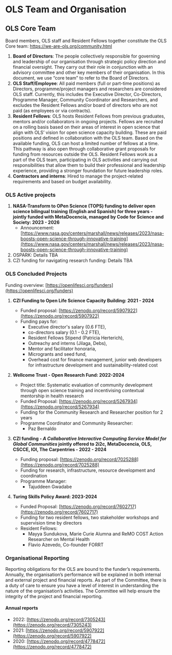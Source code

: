 # OLS Team and Organisation

## **OLS Core Team**

Board members, OLS staff and Resident Fellows together constitute the OLS Core team: https://we-are-ols.org/community.html

1. **Board of Directors**: The people collectively responsible for governing and leadership of our organisation through strategic policy direction and financial oversight. They carry out their role in conjunction with an advisory committee and other key members of their organisation. In this document, we use “core team” to refer to the Board of Directors.
2. **OLS Staff/Employee**: All paid members (full or part-time positions) as Directors, programme/project managers and researchers are considered OLS staff. Currently, this includes the Executive Director, Co-Directors, Programme Manager, Community Coordinator and Researchers, and excludes the Resident Fellows and/or board of directors who are not paid (as employees or via contracts).
3. **Resident Fellows**: OLS hosts Resident Fellows from previous graduates, mentors and/or collaborators in ongoing projects. Fellows are recruited on a rolling basis based on their areas of interest in open science that align with OLS’ vision for open science capacity building. These are paid positions and defined in collaboration with the OLS team. Based on the available funding, OLS can host a limited number of fellows at a time. This pathway is also open through collaborative grant proposals for funding from resources outside the OLS. Resident Fellows work as a part of the OLS team, participating in OLS activities and carrying out responsibilities that allow them to build their professional and leadership experience, providing a stronger foundation for future leadership roles.
4. **Contractors and interns**: Hired to manage the project-related requirements and based on budget availability.

### OLS Active projects

1. **NASA-Transform to OPen Science (TOPS) funding to deliver open science bilingual training (English and Spanish) for three years - jointly funded with MetaDocencia, managed by Code for Science and Society: 2023 - 2026**
    * Announcement: [https://www.nasa.gov/centers/marshall/news/releases/2023/nasa-boosts-open-science-through-innovative-training](https://www.nasa.gov/centers/marshall/news/releases/2023/nasa-boosts-open-science-through-innovative-training)
1. OSPARK: Details TBA
1. CZI funding for navigating research funding: Details TBA

### OLS Concluded Projects

Funding overview: [https://openlifesci.org/funders](https://openlifesci.org/funders) 

1. **CZI Funding to Open Life Science Capacity Building: 2021 - 2024**
    * Funded proposal: [https://zenodo.org/record/5907922](https://zenodo.org/record/5907922) 
    * Funding pays for:
        * Executive director's salary (0.6 FTE), 
        * co-directors salary (0.1 - 0.2 FTE), 
        * Resident Fellows Stipend (Patricia Herterich), 
        * Outreachy and interns (Jilaga, Debs),
        * Mentor and facilitator honoraria,
        * Microgrants and seed fund,
        * Overhead cost for finance management, junior web developers for infrastructure development and sustainability-related cost
1. **Wellcome Trust - Open Research Fund: 2022-2024**
    * Project title: Systematic evaluation of community development through open science training and incentivising contextual mentorship in health research
    * Funded Proposal: [https://zenodo.org/record/5267934](https://zenodo.org/record/5267934) 
    * Funding for the Community Research and Researcher position for 2 years
    * Programme Coordinator and Community Researcher: 
        * Paz Bernaldo
1. **CZI funding - _A Collaborative Interactive Computing Service Model for Global Communities_ jointly offered to 2i2c, MetaDocencia, OLS, CSCCE, IOI, The Carpentries - 2022 - 2024**
    * Funding proposal: [https://zenodo.org/record/7025288](https://zenodo.org/record/7025288) 
    * Funding for research, infrastructure, resource development and coordination
    * Programme Manager:
        * Tajuddeen Gwadabe

1. **Turing Skills Policy Award: 2023-2024** 
    * Funded Proposal: [https://zenodo.org/record/7602717](https://zenodo.org/record/7602717)  
    * Funding for two resident fellows, two stakeholder workshops and supervision time by directors
    * Resident Fellows: 
        * Mayya Sundukova, Marie Curie Alumna and ReMO COST Action Researcher on Mental Health
        * Flavio Azevedo, Co-founder FORRT

### Organisational Reporting

Reporting obligations for the OLS are bound to the funder’s requirements. Annually,  the organisation’s performance will be explained in both internal and external project and financial reports. As part of the Committee, there is a duty of care to ensure you have a level of interest in understanding the nature of the organisation’s activities. The Committee will help ensure the integrity of the project and financial reporting.

#### Annual reports

* 2022: [https://zenodo.org/record/7305243](https://zenodo.org/record/7305243)
* 2021: [https://zenodo.org/record/5907922](https://zenodo.org/record/5907922) 
* 2020: [https://zenodo.org/record/4778472](https://zenodo.org/record/4778472) 
